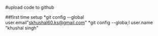 #upload code to github

##first time setup
*git config --global user.email"skhushal60.ks@gmail.com"
*git config --globa;l user.name "khushal singh"
